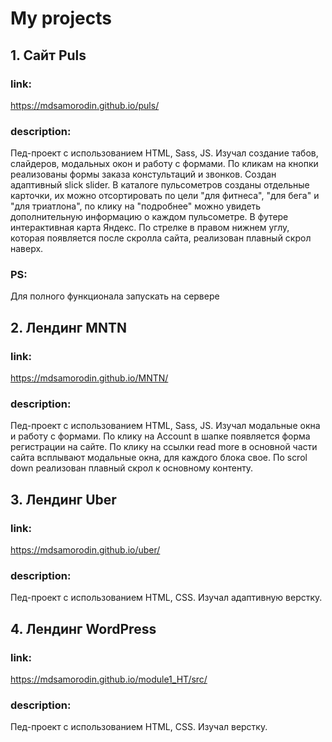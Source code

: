 # My projects
## 1. Сайт Puls
### link: 
<https://mdsamorodin.github.io/puls/>
### description:
Пед-проект с использованием HTML, Sass, JS. Изучал создание табов, слайдеров, модальных окон и работу с формами. 
По кликам на кнопки реализованы формы заказа констультаций и звонков. Создан адаптивный slick slider. В каталоге пульсометров созданы отдельные карточки, их можно отсортировать по цели "для фитнеса", "для бега" и "для триатлона", по клику на "подробнее" можно увидеть дополнительную информацию о каждом пульсометре. В футере интерактивная карта Яндекс. По стрелке в правом нижнем углу, которая появляется после скролла сайта, реализован плавный скрол наверх.
### PS: 
Для полного функционала запускать  на сервере
## 2. Лендинг MNTN
### link: 
<https://mdsamorodin.github.io/MNTN/>
### description:
Пед-проект с использованием HTML, Sass, JS. Изучал модальные окна и работу с формами. 
По клику на Account в шапке появляется форма регистрации на сайте. По клику на ссылки read more в основной части сайта всплывают модальные окна, для каждого блока свое. По scrol down реализован плавный скрол к основному контенту.
## 3. Лендинг Uber
### link: 
<https://mdsamorodin.github.io/uber/>
### description:
Пед-проект с использованием HTML, CSS. Изучал адаптивную верстку.  
## 4. Лендинг WordPress
### link: 
<https://mdsamorodin.github.io/module1_HT/src/>
### description:
Пед-проект с использованием HTML, CSS. Изучал верстку.



